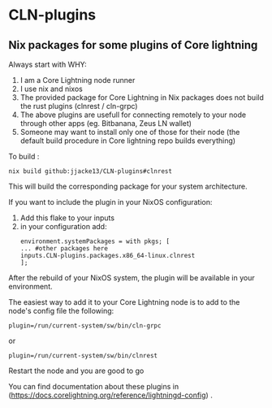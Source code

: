 # CLN-plugins
## Nix packages for some plugins of Core lightning

Always start with WHY:

1. I am a Core Lightning node runner
2. I use nix and nixos
3. The provided package for Core Lightning in Nix packages does not build the rust plugins (clnrest / cln-grpc)
4. The above plugins are usefull for connecting remotely to your node through other apps (eg. Bitbanana, Zeus LN wallet)
5. Someone may want to install only one of those for their node (the default build procedure in Core lightning repo builds everything)

To build :
```
nix build github:jjacke13/CLN-plugins#clnrest
```
This will build the corresponding package for your system architecture.

If you want to include the plugin in your NixOS configuration:
1. Add this flake to your inputs
2. in your configuration add:
   ```
   environment.systemPackages = with pkgs; [
   ... #other packages here 
   inputs.CLN-plugins.packages.x86_64-linux.clnrest
   ];
   ```
After the rebuild of your NixOS system, the plugin will be available in your environment.

The easiest way to add it to your Core Lightning node is to add to the node's config file the following:

```
plugin=/run/current-system/sw/bin/cln-grpc
```
or
```
plugin=/run/current-system/sw/bin/clnrest
```
Restart the node and you are good to go

You can find documentation about these plugins in (https://docs.corelightning.org/reference/lightningd-config) .
